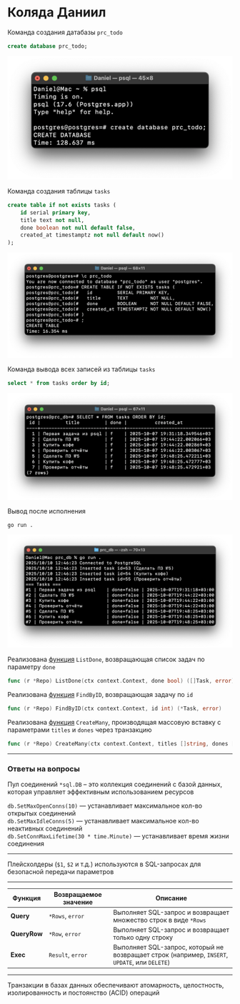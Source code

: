 # Коляда Даниил

Команда создания датабазы `prc_todo`
```sql
create database prc_todo;
```
![Screenshot](./screenshots/Screenshot_1.png)

Команда создания таблицы `tasks`
```sql
create table if not exists tasks (
    id serial primary key,
    title text not null,
    done boolean not null default false,
    created_at timestamptz not null default now()
);
```
![Screenshot](./screenshots/Screenshot_2.png)

Команда вывода всех записей из таблицы `tasks`
```sql
select * from tasks order by id;
```
![Screenshot](./screenshots/Screenshot_3.png)

Вывод после исполнения
```
go run .
```
![Screenshot](./screenshots/Screenshot_4.png)

Реализована
[функция](./repo#L51-L68)
`ListDone`, возвращающая список задач по параметру `done`
```go
func (r *Repo) ListDone(ctx context.Context, done bool) ([]Task, error)
```

Реализована
[функция](./repo#L70-L88)
`FindByID`, возвращающая задачу по `id`
```go
func (r *Repo) FindByID(ctx context.Context, id int) (*Task, error)
```

Реализована
[функция](./repo#L90-L117)
`CreateMany`, производящая массовую вставку с параметрами `titles` и `dones` через транзакцию
```go
func (r *Repo) CreateMany(ctx context.Context, titles []string, dones []bool) error
```

---

### Ответы на вопросы
Пул соединений `*sql.DB` – это коллекция соединений с базой данных, которая управляет эффективным использованием ресурсов

`db.SetMaxOpenConns(10)` — устанавливает максимальное кол-во открытых соединений\
`db.SetMaxIdleConns(5)` — устанавливает максимальное кол-во неактивных соединений\
`db.SetConnMaxLifetime(30 * time.Minute)` — устанавливает время жизни соединения

---

Плейсхолдеры (`$1`, `$2` и т.д.) используются в SQL-запросах для безопасной передачи параметров

---

| Функция |Возвращаемое значение | Описание |
|-|-|-|
| **Query** | `*Rows`, `error` | Выполняет SQL-запрос и возвращает множество строк в виде `*Rows` |
| **QueryRow** | `*Row`, `error` | Выполняет SQL-запрос и возвращает только одну строку |
| **Exec** | `Result`, `error` | Выполняет SQL-запрос, который не возвращает строк (например, `INSERT`, `UPDATE`, или `DELETE`) |

---

Транзакции в базах данных обеспечивают атомарность, целостность, изолированность и постоянство (ACID) операций
